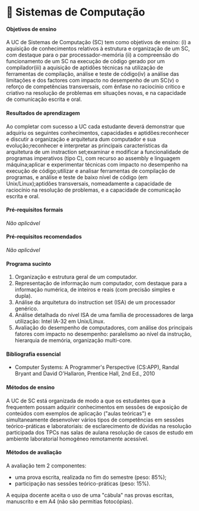 # 📙 Sistemas de Computação

#### Objetivos de ensino

A UC de Sistemas de Computação (SC) tem como objetivos de ensino:  (i) a aquisição de conhecimentos relativos à estrutura e organização de um SC, com destaque para o par processador-memória  (ii) a compreensão do funcionamento de um SC na execução de código gerado por um compilador(iii) a aquisição de aptidões técnicas na utilização de ferramentas de compilação, análise e teste de código(iv) a análise das limitações e dos factores com impacto no desempenho de um SC(v) o reforço de competências transversais, com ênfase no raciocínio crítico e criativo na resolução de problemas em situações novas, e na capacidade de comunicação escrita e oral.

#### Resultados de aprendizagem

Ao completar com sucesso a UC cada estudante deverá demonstrar que adquiriu os seguintes conhecimentos, capacidades e aptidões:reconhecer e discutir a organização e arquitetura dum computador e sua evolução;reconhecer e interpretar as principais características da arquitetura de um instraction set;examinar e modificar a funcionalidade de programas imperativos (tipo C), com recurso ao assembly e linguagem máquina;aplicar e experimentar técnicas com impacto no desempenho na execução de código;utilizar e analisar ferramentas de compilação de programas, e análise e teste de baixo nível de código (em Unix/Linux);aptidões transversais, nomeadamente a capacidade de raciocínio na resolução de problemas, e a capacidade de comunicação escrita e oral.

#### Pré-requisitos formais

*Não aplicável*

#### Pré-requisitos recomendados

*Não aplicável*

#### Programa sucinto

1. Organização e estrutura geral de um computador. 
2. Representação de informação num computador, com destaque para a informação numérica, de inteiros e reais (com precisão simples e dupla). 
3. Análise da arquitetura do instruction set (ISA) de um processador genérico. 
4. Análise detalhada do nível ISA de uma família de processadores de larga utilização: Intel IA-32 em Unix/Linux. 
5. Avaliação do desempenho de computadores, com análise dos principais fatores com impacto no desempenho: paralelismo ao nível da instrução, hierarquia de memória, organização multi-core.

#### Bibliografia essencial

- Computer Systems: A Programmer's Perspective (CS:APP), Randal Bryant and David O'Hallaron, Prentice Hall, 2nd Ed., 2010

#### Métodos de ensino

A UC de SC está organizada de modo a que os estudantes que a frequentem possam adquirir conhecimentos em sessões de exposição de conteúdos com exemplos de aplicação  ("aulas teóricas") e simultaneamente desenvolver vários tipos de competências em sessões teórico-práticas e laboratoriais:
de esclarecimento de dúvidas na resolução participada dos TPCs nas salas de aulana resolução de casos de estudo em ambiente laboratorial homogéneo  remotamente acessível.

#### Métodos de avaliação

A avaliação tem 2 componentes:
- uma prova escrita, realizada no fim do semestre (peso: 85%);
- participação nas sessões teórico-práticas (peso: 15%).

A equipa docente aceita o uso de uma "cábula" nas provas escritas, manuscrito e em A4 (não são permitias fotocópias).
